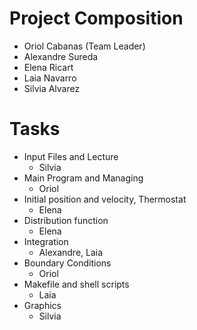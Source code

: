 # Project Composition

* Oriol Cabanas (Team Leader)
* Alexandre Sureda
* Elena Ricart
* Laia Navarro
* Silvia Alvarez

# Tasks

* Input Files and Lecture
  - Silvia
* Main Program and Managing
  - Oriol
* Initial position and velocity, Thermostat
  - Elena
* Distribution function
  - Elena
* Integration
  - Alexandre, Laia
* Boundary Conditions
  - Oriol
* Makefile and shell scripts
  - Laia
* Graphics
  - Silvia
